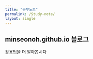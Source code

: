 ```yaml
---
title: "공부노트"
permalink: /Study-note/
layout: single
---
```


## minseonoh.github.io 블로그

활용법을 더 알아봅시다
